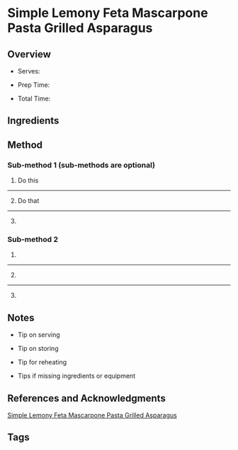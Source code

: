 # Simple Lemony Feta Mascarpone Pasta Grilled Asparagus

## Overview

- Serves:

- Prep Time:

- Total Time:

## Ingredients



## Method

### Sub-method 1 (sub-methods are optional)

1. Do this
---
2. Do that
---
3.

### Sub-method 2

1.
---
2.
---
3.

## Notes

- Tip on serving

- Tip on storing

- Tip for reheating

- Tips if missing ingredients or equipment

## References and Acknowledgments

[Simple Lemony Feta Mascarpone Pasta Grilled Asparagus](https://www.halfbakedharvest.com/simple-lemony-feta-mascarpone-pasta-grilled-asparagus/)

## Tags


